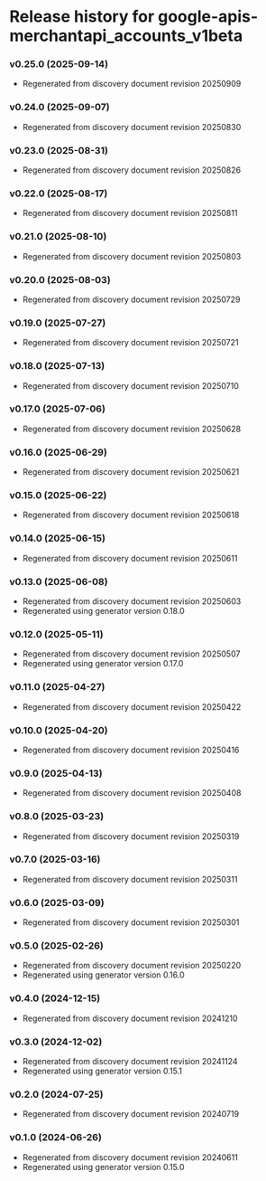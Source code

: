 # Release history for google-apis-merchantapi_accounts_v1beta

### v0.25.0 (2025-09-14)

* Regenerated from discovery document revision 20250909

### v0.24.0 (2025-09-07)

* Regenerated from discovery document revision 20250830

### v0.23.0 (2025-08-31)

* Regenerated from discovery document revision 20250826

### v0.22.0 (2025-08-17)

* Regenerated from discovery document revision 20250811

### v0.21.0 (2025-08-10)

* Regenerated from discovery document revision 20250803

### v0.20.0 (2025-08-03)

* Regenerated from discovery document revision 20250729

### v0.19.0 (2025-07-27)

* Regenerated from discovery document revision 20250721

### v0.18.0 (2025-07-13)

* Regenerated from discovery document revision 20250710

### v0.17.0 (2025-07-06)

* Regenerated from discovery document revision 20250628

### v0.16.0 (2025-06-29)

* Regenerated from discovery document revision 20250621

### v0.15.0 (2025-06-22)

* Regenerated from discovery document revision 20250618

### v0.14.0 (2025-06-15)

* Regenerated from discovery document revision 20250611

### v0.13.0 (2025-06-08)

* Regenerated from discovery document revision 20250603
* Regenerated using generator version 0.18.0

### v0.12.0 (2025-05-11)

* Regenerated from discovery document revision 20250507
* Regenerated using generator version 0.17.0

### v0.11.0 (2025-04-27)

* Regenerated from discovery document revision 20250422

### v0.10.0 (2025-04-20)

* Regenerated from discovery document revision 20250416

### v0.9.0 (2025-04-13)

* Regenerated from discovery document revision 20250408

### v0.8.0 (2025-03-23)

* Regenerated from discovery document revision 20250319

### v0.7.0 (2025-03-16)

* Regenerated from discovery document revision 20250311

### v0.6.0 (2025-03-09)

* Regenerated from discovery document revision 20250301

### v0.5.0 (2025-02-26)

* Regenerated from discovery document revision 20250220
* Regenerated using generator version 0.16.0

### v0.4.0 (2024-12-15)

* Regenerated from discovery document revision 20241210

### v0.3.0 (2024-12-02)

* Regenerated from discovery document revision 20241124
* Regenerated using generator version 0.15.1

### v0.2.0 (2024-07-25)

* Regenerated from discovery document revision 20240719

### v0.1.0 (2024-06-26)

* Regenerated from discovery document revision 20240611
* Regenerated using generator version 0.15.0

